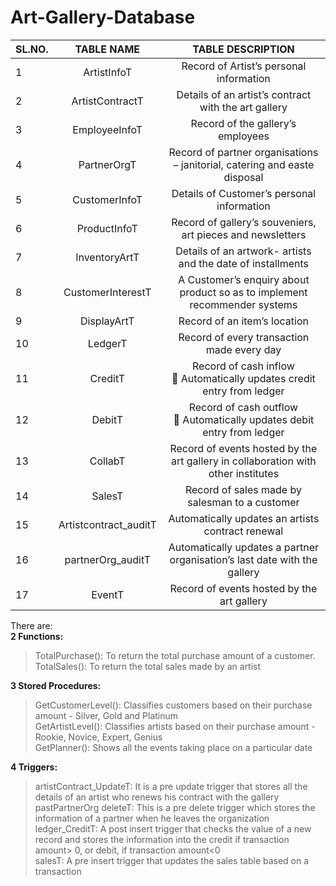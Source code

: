 # Art-Gallery-Database 

| SL.NO. |	TABLE NAME	| TABLE DESCRIPTION |
| ------ |:------------:|:-----------------:|
|   1    | ArtistInfoT	| Record of Artist’s personal information |
|   2	   | ArtistContractT |	Details of an artist’s contract with the art gallery |
|   3    | EmployeeInfoT |	Record of the gallery’s employees |
|   4	   | PartnerOrgT	| Record of partner organisations – janitorial, catering and easte disposal |
|   5	   | CustomerInfoT |	Details of Customer’s personal information |
|   6    |	ProductInfoT |	Record of gallery’s souveniers, art pieces and newsletters |
|   7	   | InventoryArtT |	Details of an artwork- artists and the date of installments |
|   8	   | CustomerInterestT |	A Customer’s enquiry about product so as to implement recommender systems |
|   9	   | DisplayArtT |	Record of an item’s location |
|  10	   | LedgerT	| Record of every transaction made every day |
|  11	   | CreditT	| Record of cash inflow <br> 	Automatically updates credit entry from ledger </br> |
|  12	   | DebitT	| Record of cash outflow <br> 	Automatically updates debit entry from ledger </br> |
|  13    |	CollabT |	Record of events hosted by the art gallery in collaboration with other institutes |
|  14	   |  SalesT	| Record of sales made by salesman to a customer |
|  15	   | Artistcontract_auditT	| Automatically updates an artists contract renewal |
|  16	   | partnerOrg_auditT |	Automatically updates a partner organisation’s last date with the gallery |
|  17	   | EventT	| Record of events hosted by the art gallery |


There are: <br>
**2 Functions:** <br>
> TotalPurchase(): To return the total purchase amount of a customer. <br>
> TotalSales(): To return the total sales made by an artist <br>


**3 Stored Procedures:** <br>
> GetCustomerLevel(): Classifies customers based on their purchase amount - Silver, Gold and Platinum <br>
> GetArtistLevel(): Classifies artists based on their purchase amount - Rookie, Novice, Expert, Genius <br>
> GetPlanner(): Shows all the events taking place on a particular date <br>

**4 Triggers:** <br>
> artistContract_UpdateT: It is a pre update trigger that stores all the details of an artist who renews his contract with the gallery <br>
> pastPartnerOrg deleteT: This is a pre delete trigger which stores the information of a partner when he leaves the organization <br>
> ledger_CreditT: A post insert trigger that checks the value of a new record and stores the information into the credit if transaction amount> 0, or debit, if transaction amount<0 <br>
> salesT: A pre insert trigger that updates the sales table based on a transaction <br>

